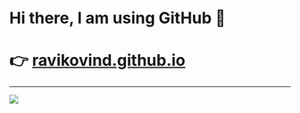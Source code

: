 # Hi there, I am using GitHub 👋  
# 👉 [ravikovind.github.io](https://ravikovind.github.io/)

---
[![](https://visitcount.itsvg.in/api?id=ravikovind&icon=2&color=0)](https://visitcount.itsvg.in)
